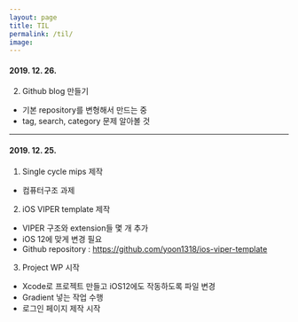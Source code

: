 ```yaml
---
layout: page
title: TIL
permalink: /til/
image: 
---
```


#### 2019. 12. 26.

2. Github blog 만들기
* 기본 repository를 변형해서 만드는 중
* tag, search, category 문제 알아볼 것

***

#### 2019. 12. 25.

1. Single cycle mips 제작
* 컴퓨터구조 과제

2. iOS VIPER template 제작
* VIPER 구조와 extension들 몇 개 추가
* iOS 12에 맞게 변경 필요
* Github repository : <https://github.com/yoon1318/ios-viper-template>

3. Project WP 시작
* Xcode로 프로젝트 만들고 iOS12에도 작동하도록 파일 변경
* Gradient 넣는 작업 수행
* 로그인 페이지 제작 시작
